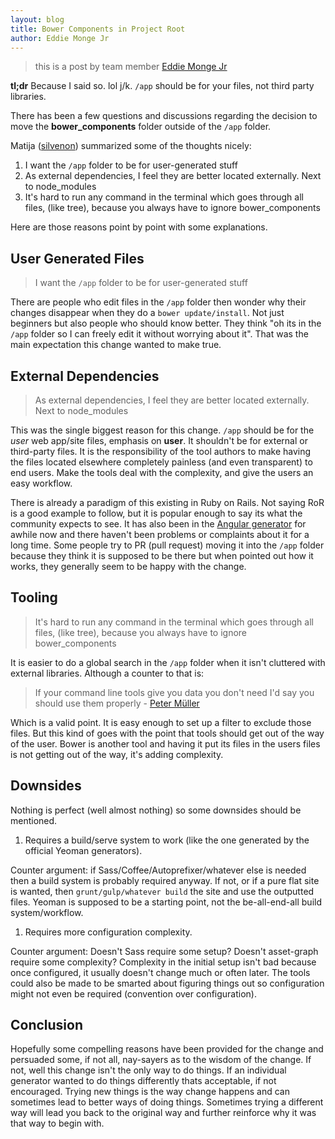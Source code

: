```yaml
---
layout: blog
title: Bower Components in Project Root
author: Eddie Monge Jr
---
```


> this is a post by team member [Eddie Monge Jr](https://github.com/eddiemonge)

**tl;dr** Because I said so. lol j/k. `/app` should be for your files, not third party libraries.

There has been a few questions and discussions regarding the decision to move the **bower_components** folder outside of the `/app` folder.

Matija ([silvenon](https://github.com/silvenon)) summarized some of the thoughts nicely:

1. I want the `/app` folder to be for user-generated stuff
1. As external dependencies, I feel they are better located externally. Next to node_modules
1. It's hard to run any command in the terminal which goes through all files, (like tree), because you always have to ignore bower_components

Here are those reasons point by point with some explanations.

## User Generated Files

> I want the `/app` folder to be for user-generated stuff

There are people who edit files in the `/app` folder then wonder why their changes disappear when they do a `bower update/install`. Not just beginners but also people who should know better. They think "oh its in the `/app` folder so I can freely edit it without worrying about it". That was the main expectation this change wanted to make true.

## External Dependencies

> As external dependencies, I feel they are better located externally. Next to node_modules

This was the single biggest reason for this change. `/app` should be for the *user* web app/site files, emphasis on **user**. It shouldn't be for external or third-party files. It is the responsibility of the tool authors to make having the files located elsewhere completely painless (and even transparent) to end users. Make the tools deal with the complexity, and give the users an easy workflow.

There is already a paradigm of this existing in Ruby on Rails. Not saying RoR is a good example to follow, but it is popular enough to say its what the community expects to see. It has also been in the [Angular generator](https://github.com/yeoman/generator-angular) for awhile now and there haven't been problems or complaints about it for a long time. Some people try to PR (pull request) moving it into the `/app` folder because they think it is supposed to be there but when pointed out how it works, they generally seem to be happy with the change.

## Tooling

> It's hard to run any command in the terminal which goes through all files, (like tree), because you always have to ignore bower_components

It is easier to do a global search in the `/app` folder when it isn't cluttered with external libraries. Although a counter to that is:

> If your command line tools give you data you don't need I'd say you should use them properly - [Peter Müller](https://github.com/Munter)

Which is a valid point. It is easy enough to set up a filter to exclude those files. But this kind of goes with the point that tools should get out of the way of the user. Bower is another tool and having it put its files in the users files is not getting out of the way, it's adding complexity.


## Downsides

Nothing is perfect (well almost nothing) so some downsides should be mentioned.

1. Requires a build/serve system to work (like the one generated by the official Yeoman generators).

  Counter argument: if Sass/Coffee/Autoprefixer/whatever else is needed then a build system is probably required anyway. If not, or if a pure flat site is wanted, then `grunt/gulp/whatever build` the site and use the outputted files. Yeoman is supposed to be a starting point, not the be-all-end-all build system/workflow.

1. Requires more configuration complexity.

  Counter argument: Doesn't Sass require some setup? Doesn't asset-graph require some complexity? Complexity in the initial setup isn't bad because once configured, it usually doesn't change much or often later. The tools could also be made to be smarted about figuring things out so configuration might not even be required (convention over configuration).

## Conclusion

Hopefully some compelling reasons have been provided for the change and persuaded some, if not all, nay-sayers as to the wisdom of the change. If not, well this change isn't the only way to do things. If an individual generator wanted to do things differently thats acceptable, if not encouraged. Trying new things is the way change happens and can sometimes lead to better ways of doing things. Sometimes trying a different way will lead you back to the original way and further reinforce why it was that way to begin with.
